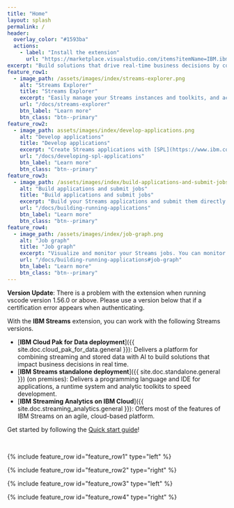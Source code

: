 ```yaml
---
title: "Home"
layout: splash
permalink: /
header:
  overlay_color: "#1593ba"
  actions:
    - label: "Install the extension"
      url: "https://marketplace.visualstudio.com/items?itemName=IBM.ibm-streams"
excerpt: "Build solutions that drive real-time business decisions by combining streaming and stored data with analytics with IBM Streams."
feature_row1:
  - image_path: /assets/images/index/streams-explorer.png
    alt: "Streams Explorer"
    title: "Streams Explorer"
    excerpt: "Easily manage your Streams instances and toolkits, and access helpful resources."
    url: "/docs/streams-explorer"
    btn_label: "Learn more"
    btn_class: "btn--primary"
feature_row2:
  - image_path: assets/images/index/develop-applications.png
    alt: "Develop applications"
    title: "Develop applications"
    excerpt: "Create Streams applications with [SPL](https://www.ibm.com/support/knowledgecenter/en/SSCRJU_5.3/com.ibm.streams.splangref.doc/doc/spl-container.html) language support included. Typical code editing features are supported, including content assist, code folding, etc."
    url: "/docs/developing-spl-applications"
    btn_label: "Learn more"
    btn_class: "btn--primary"
feature_row3:
  - image_path: /assets/images/index/build-applications-and-submit-jobs.png
    alt: "Build applications and submit jobs"
    title: "Build applications and submit jobs"
    excerpt: "Build your Streams applications and submit them directly to a Streams instance of your choice. If you already have Streams application bundles, you can submit those as well!"
    url: "/docs/building-running-applications"
    btn_label: "Learn more"
    btn_class: "btn--primary"
feature_row4:
  - image_path: /assets/images/index/job-graph.png
    alt: "Job graph"
    title: "Job graph"
    excerpt: "Visualize and monitor your Streams jobs. You can monitor metrics and flow rates, view flowing data, and much more!"
    url: "/docs/building-running-applications#job-graph"
    btn_label: "Learn more"
    btn_class: "btn--primary"
---
```


**Version Update**: There is a problem with the extension when running vscode version 1.56.0 or above. Please use a version below that if a certification error appears when authenticating.

With the **IBM Streams** extension, you can work with the following Streams versions.

- [**IBM Cloud Pak for Data deployment**]({{ site.doc.cloud_pak_for_data.general }}): Delivers a platform for combining streaming and stored data with AI to build solutions that impact business decisions in real time.
- [**IBM Streams standalone deployment**]({{ site.doc.standalone.general }}) (on premises): Delivers a programming language and IDE for applications, a runtime system and analytic toolkits to speed development.
- [**IBM Streaming Analytics on IBM Cloud**]({{ site.doc.streaming_analytics.general }}): Offers most of the features of IBM Streams on an agile, cloud-based platform.

Get started by following the [Quick start guide](docs/quick-start-guide)!

<br>

{% include feature_row id="feature_row1" type="left" %}

{% include feature_row id="feature_row2" type="right" %}

{% include feature_row id="feature_row3" type="left" %}

{% include feature_row id="feature_row4" type="right" %}
